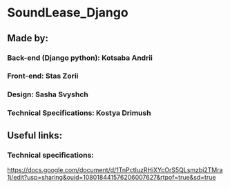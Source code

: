 # SoundLease_Django
## Made by:
### Back-end (Django python): Kotsaba Andrii
### Front-end: Stas Zorii
### Design: Sasha Svyshch
### Technical Specifications: Kostya Drimush

## Useful links:
### Technical specifications:
https://docs.google.com/document/d/1TnPctIuzRHiXYcOrS5QLsmzbi2TMra1j/edit?usp=sharing&ouid=108018441576206007627&rtpof=true&sd=true

